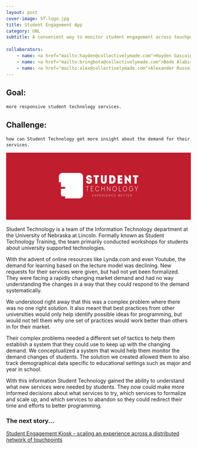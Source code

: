 ```yaml
---
layout: post
cover-image: ST-logo.jpg
title: Student Engagement App
category: UNL
subtitle: A convenient way to monitor student engagement across touchpoints.

collaborators:
    - name: <a href="mailto:hayden@collectivelymade.com">Hayden Gascoigne</a>
    - name: <a href="mailto:bringbota@collectivelymade.com">Bode Alabi</a>
    - name: <a href="mailto:alex@collectivelymade.com">Alexander Russell</a>
---
```


## Goal:
    more responsive student technology services.

## Challenge:
    how can Student Technology get more insight about the demand for their services.

<img src="/img/ST-logo.jpg" />

Student Technology is a team of the Information Technology department at the University of Nebraska at Lincoln. Formally known as Student Technology Training, the team primarily conducted workshops for students about university supported technologies.

With the advent of online resources like Lynda.com and even Youtube, the demand for learning based on the lecture model was declining. New requests for their services were given, but had not yet been formalized. They were facing a rapidly changing market demand and had no way understanding the changes in a way that they could respond to the demand systematically.

We understood right away that this was a complex problem where there was no one right solution. It also meant that best practices from other universities would only help identify possible ideas for programming, but would not tell them why one set of practices would work better than others in for their market.

Their complex problems needed a different set of tactics to help them establish a system that they could use to keep up with the changing demand. We conceptualized a system that would help them monitor the demand changes of students. The solution we created allowed them to also track demographical data specific to educational settings such as major and year in school.

With this information Student Technology gained the ability to understand what new services were needed by students. They now could make more informed decisions about what services to try, which services to formalize and scale up, and which services to abandon so they could redirect their time and efforts to better programming.

### The next story...
<a href="{{ site.baseurl }}/kiosk"> Student Engagement Kiosk - scaling an experience across a distributed network of touchpoints </a>


